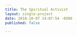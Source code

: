 ```yaml
---
title: The Spiritual Activist
layout: single-project
date: 2018-10-07 14:07:54 -0500
published: false

---
```

